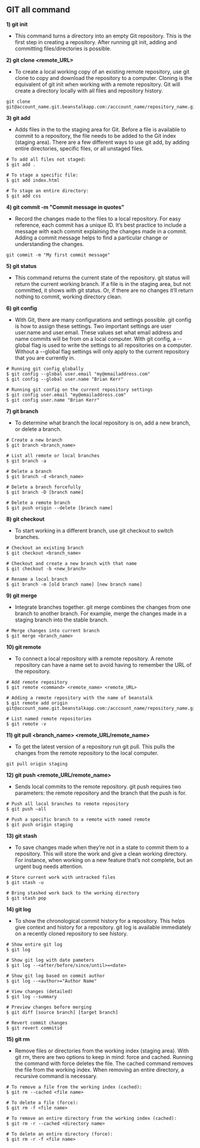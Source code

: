
## GIT all command

**1) git init** 
- This command turns a directory into an empty Git repository. This is the first step in creating a repository. After running git init, adding and committing files/directories is possible.

**2) git clone <remote_URL>**
- To create a local working copy of an existing remote repository, use git clone to copy and download the repository to a computer. Cloning is the equivalent of git init when working with a remote repository. Git will create a directory locally with all files and repository history.<br>
```
git clone git@account_name.git.beanstalkapp.com:/acccount_name/repository_name.git
```

**3) git add <file or directory name>**
- Adds files in the to the staging area for Git. Before a file is available to commit to a repository, the file needs to be added to the Git index (staging area). There are a few different ways to use git add, by adding entire directories, specific files, or all unstaged files.
``` 
# To add all files not staged:
$ git add .

# To stage a specific file:
$ git add index.html

# To stage an entire directory:
$ git add css
```

**4) git commit -m "Commit message in quotes"**
- Record the changes made to the files to a local repository. For easy reference, each commit has a unique ID.
It’s best practice to include a message with each commit explaining the changes made in a commit. Adding a commit message helps to find a particular change or understanding the changes.
```
git commit -m "My first commit message"
```

**5) git status**
- This command returns the current state of the repository.
git status will return the current working branch. If a file is in the staging area, but not committed, it shows with git status. Or, if there are no changes it’ll return nothing to commit, working directory clean.

**6) git config**
- With Git, there are many configurations and settings possible. git config is how to assign these settings. Two important settings are user user.name and user.email. These values set what email address and name commits will be from on a local computer. With git config, a --global flag is used to write the settings to all repositories on a computer. Without a --global flag settings will only apply to the current repository that you are currently in.
```
# Running git config globally
$ git config --global user.email "my@emailaddress.com"
$ git config --global user.name "Brian Kerr"

# Running git config on the current repository settings
$ git config user.email "my@emailaddress.com"
$ git config user.name "Brian Kerr"
```

**7) git branch**
- To determine what branch the local repository is on, add a new branch, or delete a branch.
```
# Create a new branch
$ git branch <branch_name>

# List all remote or local branches
$ git branch -a

# Delete a branch
$ git branch -d <branch_name>

# Delete a branch forcefully
$ git branch -D [branch name]

# Delete a remote branch
$ git push origin --delete [branch name]

```

**8) git checkout**
- To start working in a different branch, use git checkout to switch branches.
```
# Checkout an existing branch
$ git checkout <branch_name>

# Checkout and create a new branch with that name
$ git checkout -b <new_branch>

# Rename a local branch
$ git branch -m [old branch name] [new branch name]
```

**9) git merge**
- Integrate branches together. git merge combines the changes from one branch to another branch. For example, merge the changes made in a staging branch into the stable branch.
```
# Merge changes into current branch
$ git merge <branch_name>
```

**10) git remote**
- To connect a local repository with a remote repository. A remote repository can have a name set to avoid having to remember the URL of the repository.
```
# Add remote repository
$ git remote <command> <remote_name> <remote_URL>

# Adding a remote repository with the name of beanstalk
$ git remote add origin git@account_name.git.beanstalkapp.com:/acccount_name/repository_name.git

# List named remote repositories
$ git remote -v
```

**11) git pull <branch_name> <remote_URL/remote_name>**
- To get the latest version of a repository run git pull. This pulls the changes from the remote repository to the local computer.
```
git pull origin staging
```

**12) git push <remote_URL/remote_name> <branch>**
- Sends local commits to the remote repository. git push requires two parameters: the remote repository and the branch that the push is for.
```
# Push all local branches to remote repository
$ git push —all

# Push a specific branch to a remote with named remote
$ git push origin staging
```

**13) git stash**
- To save changes made when they’re not in a state to commit them to a repository. This will store the work and give a clean working directory. For instance, when working on a new feature that’s not complete, but an urgent bug needs attention.
```
# Store current work with untracked files
$ git stash -u

# Bring stashed work back to the working directory
$ git stash pop
```

**14) git log**
- To show the chronological commit history for a repository. This helps give context and history for a repository. git log is available immediately on a recently cloned repository to see history.
```
# Show entire git log
$ git log

# Show git log with date pameters
$ git log --<after/before/since/until>=<date>

# Show git log based on commit author
$ git log --<author>="Author Name"

# View changes (detailed)
$ git log --summary	

# Preview changes before merging
$ git diff [source branch] [target branch]	

# Revert commit changes
$ git revert commitid	
```

**15) git rm**
- Remove files or directories from the working index (staging area). With git rm, there are two options to keep in mind: force and cached. Running the command with force deletes the file. The cached command removes the file from the working index. When removing an entire directory, a recursive command is necessary.
```
# To remove a file from the working index (cached):
$ git rm --cached <file name>

# To delete a file (force):
$ git rm -f <file name>

# To remove an entire directory from the working index (cached):
$ git rm -r --cached <directory name>

# To delete an entire directory (force):
$ git rm -r -f <file name>
```

